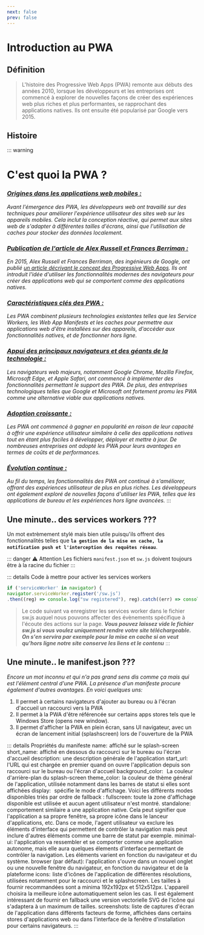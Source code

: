 ```yaml
---
next: false
prev: false
---
```

# Introduction au PWA
## Définition 
> L'histoire des Progressive Web Apps (PWA) remonte aux débuts des années 2010, lorsque les développeurs et les entreprises ont commencé à explorer de nouvelles façons de créer des expériences web plus riches et plus performantes, se rapprochant des applications natives. Ils ont ensuite été popularisé par Google vers 2015.

## Histoire

::: warning <h1 class="PWA__center">C'est quoi la PWA ?</h1>
<u>***<h3 class="PWA__center">Origines dans les applications web mobiles :</h3>***</u> *Avant l'émergence des PWA, les développeurs web ont travaillé sur des techniques pour améliorer l'expérience utilisateur des sites web sur les appareils mobiles. Cela inclut la conception réactive, qui permet aux sites web de s'adapter à différentes tailles d'écrans, ainsi que l'utilisation de caches pour stocker des données localement.*

<u>***<h3 class="PWA__center">Publication de l'article de Alex Russell et Frances Berriman :</h3>***</u> *En 2015, Alex Russell et Frances Berriman, des ingénieurs de Google, ont publié <a href="https://infrequently.org/2015/06/progressive-apps-escaping-tabs-without-losing-our-soul/">un article décrivant le concept des Progressive Web Apps</a>. Ils ont introduit l'idée d'utiliser les fonctionnalités modernes des navigateurs pour créer des applications web qui se comportent comme des applications natives.*

<u>***<h3 class="PWA__center">Caractéristiques clés des PWA :</h3>***</u> *Les PWA combinent plusieurs technologies existantes telles que les Service Workers, les Web App Manifests et les caches pour permettre aux applications web d'être installées sur des appareils, d'accéder aux fonctionnalités natives, et de fonctionner hors ligne.*

<u>***<h3 class="PWA__center">Appui des principaux navigateurs et des géants de la technologie :</h3>***</u> *Les navigateurs web majeurs, notamment Google Chrome, Mozilla Firefox, Microsoft Edge, et Apple Safari, ont commencé à implémenter des fonctionnalités permettant le support des PWA. De plus, des entreprises technologiques telles que Google et Microsoft ont fortement promu les PWA comme une alternative viable aux applications natives.*

<u>***<h3 class="PWA__center">Adoption croissante :</h3>***</u> *Les PWA ont commencé à gagner en popularité en raison de leur capacité à offrir une expérience utilisateur similaire à celle des applications natives tout en étant plus faciles à développer, déployer et mettre à jour. De nombreuses entreprises ont adopté les PWA pour leurs avantages en termes de coûts et de performances.*

<u>***<h3 class="PWA__center">Évolution continue :</h3>***</u> *Au fil du temps, les fonctionnalités des PWA ont continué à s'améliorer, offrant des expériences utilisateur de plus en plus riches. Les développeurs ont également exploré de nouvelles façons d'utiliser les PWA, telles que les applications de bureau et les expériences hors ligne avancées.*
:::

## Une minute.. des services workers ???
Un mot extrèmement stylé mais bien utile puisqu'ils offrent des fonctionnalités telles que **`la gestion de la mise en cache, la notification push et l'interception des requêtes réseau`**.

::: danger ⚠️ Attention
Les fichiers `manifest.json` et `sw.js` doivent toujours être à la racine du fichier
:::

::: details Code à mettre pour activer les services workers
```js
if ('serviceWorker' in navigator) {
navigator.serviceWorker.register('/sw.js’)
.then((reg) => console.log("sw registered"), reg).catch((err) => console.log("sw not registered!”), err);}
```
>Le code suivant va enregistrer les services worker dans le fichier sw.js auquel nous pouvons affecter des évènements spécifique
à l'écoute des actions sur la page. ***Vous pouvez laissez vide le fichier sw.js si vous voulez uniquement rendre votre site téléchargeable. On s'en servira par exemple pour la mise en cache si on veut qu'hors ligne notre site conserve les liens et le contenu***
:::

## Une minute.. le manifest.json ???
*Encore un mot inconnu et qui n'a pas grand sens dis comme ça mais qui est l'élément central d'une PWA. La présence d'un manifeste procure également d'autres avantages. En voici quelques uns:*

1. Il permet à certains navigateurs d'ajouter au bureau ou à l'écran d'accueil un raccourci vers la PWA
2. Il permet à la PWA d'être référencée sur certains apps stores tels que le Windows Store (opens new window).
3. Il permet d'afficher la PWA en plein écran, sans UI navigateur, avec un écran de lancement initial (splashscreen) lors de l'ouverture de la PWA

::: details Propriétés du manifeste
name:  affiché sur le splash-screen
short_name:  affiché en dessous du raccourci sur le bureau ou l'écran d'accueil
description:  une description générale de l'application
start_url: l'URL qui est chargée en premier quand on ouvre l'application depuis son raccourci sur le bureau ou l'écran d'accueil
background_color:   La couleur d'arrière-plan du splash-screen
theme_color:  la couleur de thème général de l'application, utilisée notamment dans les barres de statut si elles sont affichées
display:   spécifie le mode d'affichage. Voici les différents modes disponibles triés par ordre de fallback :
fullscreen: toute la zone d'affichage disponible est utilisée et aucun agent utilisateur n'est montré.
standalone: comportement similaire a une application native. Cela peut signifier que l'application a sa propre fenêtre, sa propre icône dans le lanceur d'applications, etc. Dans ce mode, l'agent utilisateur va exclure les éléments d'interface qui permettent de contrôler la navigation mais peut inclure d'autres éléments comme une barre de statut par exemple.
minimal-ui: l'application va ressembler et se comporter comme une application autonome, mais elle aura quelques élements d'interface permettant de contrôler la navigation. Les éléments varient en fonction du navigateur et du système.
browser (par défaut): l'application s'ouvre dans un nouvel onglet ou une nouvelle fenêtre du navigateur, en fonction du navigateur et de la plateforme
icons:  liste d'icônes de l'application de différentes résolutions, utilisées notamment pour le raccourci et le splashscreen. Les tailles à fournir recommandées sont a minima 192x192px et 512x512px. L'appareil choisira la meilleure icône automatiquement selon les cas. Il est également intéressant de fournir en fallback une version vectorielle SVG de l'icône qui s'adaptera à un maximum de tailles.
screenshots: liste de captures d'écran de l'application dans différents facteurs de forme, affichées dans certains stores d'applications web ou dans l'interface de la fenêtre d'installation pour certains navigateurs.
:::